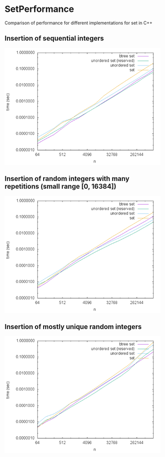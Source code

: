 # SetPerformance

Comparison of performance for different implementations for set in C++

## Insertion of sequential integers
![Insertion time of sequential integers](https://github.com/apronchenkov/set-performance/blob/master/sequential_insert.png)

## Insertion of random integers with many repetitions (small range [0, 16384])
![Insertion time of small random integers [0, 16384]](https://github.com/apronchenkov/set-performance/blob/master/random_insert_16384.png)

## Insertion of mostly unique random integers
![Insertion time of mostly unique random integers](https://github.com/apronchenkov/set-performance/blob/master/random_insert.png)
